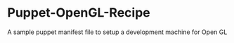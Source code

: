 Puppet-OpenGL-Recipe
====================

A sample puppet manifest file to setup a development machine for Open GL